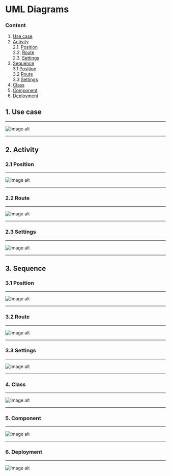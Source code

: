 # UML Diagrams

### Сontent

1. [Use case](#1)
2. [Activity](#2) <br>
  2.1. [Position](#2.1) <br>
  2.2. [Route](#2.2) <br>
  2.3. [Settings](#2.3) <br>
3. [Sequence](#3) <br>
  3.1 [Position](#3.1) <br>
  3.2 [Route](#3.2) <br>
  3.3 [Settings](#3.3) <br>
4. [Class](#4) <br>
5. [Component](#5) <br>
6. [Deployment](#6) <br>


## 1. Use case <a name="1"></a>
***
![Image alt](https://github.com/PaBLovko/Routing/blob/master/uml_diagrams/useCase.png)
***
## 2. Activity <a name="2"></a>
### 2.1 Position <a name="2.1"></a>
***
![Image alt](https://github.com/PaBLovko/Routing/blob/master/uml_diagrams/activ_pos.png)
***
### 2.2 Route <a name="2.2"></a>
***
![Image alt](https://github.com/PaBLovko/Routing/blob/master/uml_diagrams/activity_track.png)
***
### 2.3 Settings <a name="2.3"></a>
***
![Image alt](https://github.com/PaBLovko/Routing/blob/master/uml_diagrams/activ_change.png)
***
## 3. Sequence <a name="3"></a>
### 3.1 Position <a name="3.1"></a>
***
![Image alt](https://github.com/PaBLovko/Routing/blob/master/uml_diagrams/sequence_pos1.png)
***
### 3.2 Route <a name="3.2"></a>
***
![Image alt](https://github.com/PaBLovko/Routing/blob/master/uml_diagrams/sequence_track.png)
***
### 3.3 Settings <a name="3.3"></a>
***
![Image alt](https://github.com/PaBLovko/Routing/blob/master/uml_diagrams/sequence_change.png)
***
### 4. Class <a name="4"></a>
***
![Image alt](https://github.com/PaBLovko/Routing/blob/master/uml_diagrams/ClassDiagramm.png)
***
### 5. Component <a name="5"></a>
***
![Image alt](https://github.com/PaBLovko/Routing/blob/master/uml_diagrams/Component.png)
***
### 6. Deployment <a name="6"></a> 
***
![Image alt](https://github.com/PaBLovko/Routing/blob/master/uml_diagrams/Deployment%20.png)
